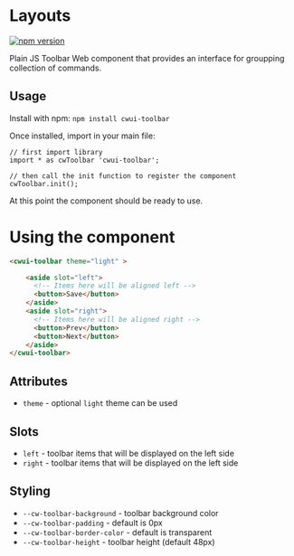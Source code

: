 # Layouts

[![npm version](https://badgen.net/npm/v/cwui-layouts)](https://www.npmjs.com/package/cwui-layouts)

Plain JS Toolbar Web component that provides an interface for groupping collection of commands.

## Usage

Install with npm:
`npm install cwui-toolbar`

Once installed, import in your main file:

```JS
// first import library
import * as cwToolbar 'cwui-toolbar';

// then call the init function to register the component
cwToolbar.init();
```

At this point the component should be ready to use.

# Using the component

```HTML
<cwui-toolbar theme="light" >

    <aside slot="left">
      <!-- Items here will be aligned left -->
      <button>Save</button>
    </aside>
    <aside slot="right">
      <!-- Items here will be aligned right -->
      <button>Prev</button>
      <button>Next</button>
    </aside>
</cwui-toolbar>
```

## Attributes

- `theme` - optional `light` theme can be used

## Slots

- `left` - toolbar items that will be displayed on the left side
- `right` - toolbar items that will be displayed on the left side

## Styling

- `--cw-toolbar-background` - toolbar background color
- `--cw-toolbar-padding` - default is 0px
- `--cw-toolbar-border-color` - default is transparent
- `--cw-toolbar-height` - toolbar height (default 48px)

